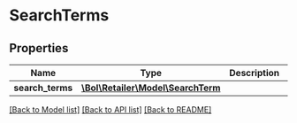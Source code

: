 # SearchTerms

## Properties
Name | Type | Description | Notes
------------ | ------------- | ------------- | -------------
**search_terms** | [**\Bol\Retailer\Model\SearchTerm**](SearchTerm.md) |  | [optional] 

[[Back to Model list]](../README.md#documentation-for-models) [[Back to API list]](../README.md#documentation-for-api-endpoints) [[Back to README]](../README.md)



